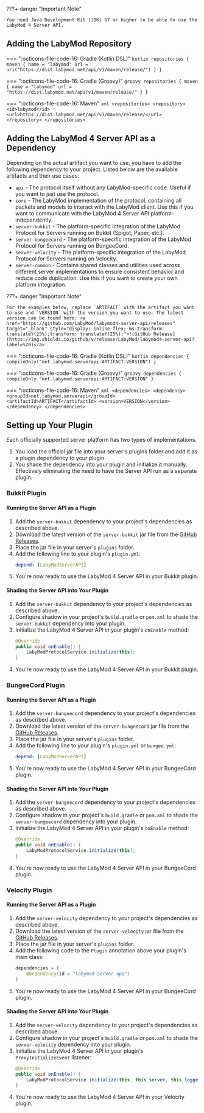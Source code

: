 ???+ danger "Important Note"

    You need Java Development Kit (JDK) 17 or higher to be able to use the LabyMod 4 Server API.

## Adding the LabyMod Repository

=== ":octicons-file-code-16: Gradle (Kotlin DSL)"
    ```kotlin
    repositories {
        maven {
            name = "labymod"
            url = uri("https://dist.labymod.net/api/v1/maven/release/")
        }
    }
    ```

=== ":octicons-file-code-16: Gradle (Groovy)"
    ```groovy
    repositories {
        maven {
            name = "labymod"
            url = "https://dist.labymod.net/api/v1/maven/release/"
        }
    }
    ```

=== ":octicons-file-code-16: Maven"
    ```xml
    <repositories>
        <repository>
            <id>labymod</id>
            <url>https://dist.labymod.net/api/v1/maven/release/</url>
        </repository>
    </repositories>
    ```

## Adding the LabyMod 4 Server API as a Dependency

Depending on the actual artifact you want to use, you have to add the following dependency to your project. Listed below are the available artifacts and their use cases:

- `api` - The protocol itself without any LabyMod-specific code. Useful if you want to just use the protocol.
- `core` - The LabyMod implementation of the protocol, containing all packets and models to interact with the LabyMod client. Use this if you want to communicate with the LabyMod 4 Server API platform-independently.
- `server-bukkit` - The platform-specific integration of the LabyMod Protocol for Servers running on Bukkit (Spigot, Paper, etc.).
- `server-bungeecord` - The platform-specific integration of the LabyMod Protocol for Servers running on BungeeCord.
- `server-velocity` - The platform-specific integration of the LabyMod Protocol for Servers running on Velocity.
- `server-common` - Contains shared classes and utilities used across different server implementations to ensure consistent behavior and reduce code duplication. Use this if you want to create your own platform integration.

???+ danger "Important Note"

    For the examples below, replace `ARTIFACT` with the artifact you want to use and `VERSION` with the version you want to use. The latest version can be found here: <a href="https://github.com/LabyMod/labymod4-server-api/releases" target="_blank" style="display: inline-flex;-ms-transform: translateY(25%);transform: translateY(25%);">![GitHub Release](https://img.shields.io/github/v/release/LabyMod/labymod4-server-api?label=%20)</a>


=== ":octicons-file-code-16: Gradle (Kotlin DSL)"
    ```kotlin
    dependencies {
        compileOnly("net.labymod.serverapi:ARTIFACT:VERSION")
    }
    ```

=== ":octicons-file-code-16: Gradle (Groovy)"
    ```groovy
    dependencies {
        compileOnly "net.labymod.serverapi:ARTIFACT:VERSION"
    }
    ```

=== ":octicons-file-code-16: Maven"
    ```xml
    <dependencies>
      <dependency>
        <groupId>net.labymod.serverapi</groupId>
        <artifactId>ARTIFACT</artifactId>
        <version>VERSION</version>
      </dependency>
    </dependencies>
    ```

## Setting up Your Plugin

Each officially supported server platform has two types of implementations. 

1. You load the official jar file into your server's plugins folder and add it as a plugin dependency to your plugin.
2. You shade the dependency into your plugin and initialize it manually. Effectively eliminating the need to have the 
Server API run as a separate plugin.

### Bukkit Plugin

#### Running the Server API as a Plugin

1. Add the `server-bukkit` dependency to your project's dependencies as described above.
2. Download the latest version of the `server-bukkit` jar file from the <a href="https://github.com/LabyMod/labymod4-server-api/releases" target="_blank">GitHub Releases</a>.
3. Place the jar file in your server's `plugins` folder.
4. Add the following line to your plugin's `plugin.yml`:
    ```yaml
    depend: [LabyModServerAPI]
    ```
5. You're now ready to use the LabyMod 4 Server API in your Bukkit plugin.

#### Shading the Server API into Your Plugin

1. Add the `server-bukkit` dependency to your project's dependencies as described above.
2. Configure shadow in your project's `build.gradle` or `pom.xml` to shade the `server-bukkit` dependency into your plugin.
3. Initialize the LabyMod 4 Server API in your plugin's `onEnable` method:
    ```java
    @Override
    public void onEnable() {
        LabyModProtocolService.initialize(this);
    }
    ```
4. You're now ready to use the LabyMod 4 Server API in your Bukkit plugin.

### BungeeCord Plugin

#### Running the Server API as a Plugin

1. Add the `server-bungeecord` dependency to your project's dependencies as described above.
2. Download the latest version of the `server-bungeecord` jar file from the <a href="https://github.com/LabyMod/labymod4-server-api/releases" target="_blank">GitHub Releases</a>.
3. Place the jar file in your server's `plugins` folder.
4. Add the following line to your plugin's `plugin.yml` or `bungee.yml`:
    ```yaml
    depend: [LabyModServerAPI]
    ```
5. You're now ready to use the LabyMod 4 Server API in your BungeeCord plugin.

#### Shading the Server API into Your Plugin

1. Add the `server-bungeecord` dependency to your project's dependencies as described above.
2. Configure shadow in your project's `build.gradle` or `pom.xml` to shade the `server-bungeecord` dependency into your plugin.
3. Initialize the LabyMod 4 Server API in your plugin's `onEnable` method:
    ```java
    @Override
    public void onEnable() {
        LabyModProtocolService.initialize(this);
    }
    ```
4. You're now ready to use the LabyMod 4 Server API in your BungeeCord plugin.

### Velocity Plugin

#### Running the Server API as a Plugin

1. Add the `server-velocity` dependency to your project's dependencies as described above.
2. Download the latest version of the `server-velocity` jar file from the <a href="https://github.com/LabyMod/labymod4-server-api/releases" target="_blank">GitHub Releases</a>.
3. Place the jar file in your server's `plugins` folder.
4. Add the following code to the `Plugin` annotation above your plugin's main class:
    ```java
    dependencies = {
        @Dependency(id = "labymod-server-api")
    }
    ```
5. You're now ready to use the LabyMod 4 Server API in your BungeeCord plugin.

#### Shading the Server API into Your Plugin

1. Add the `server-velocity` dependency to your project's dependencies as described above.
2. Configure shadow in your project's `build.gradle` or `pom.xml` to shade the `server-velocity` dependency into your plugin.
3. Initialize the LabyMod 4 Server API in your plugin's `ProxyInitializeEvent` listener:
    ```java
    @Override
    public void onEnable() {
        LabyModProtocolService.initialize(this, this.server, this.logger);
    }
    ```
4. You're now ready to use the LabyMod 4 Server API in your Velocity plugin. 



